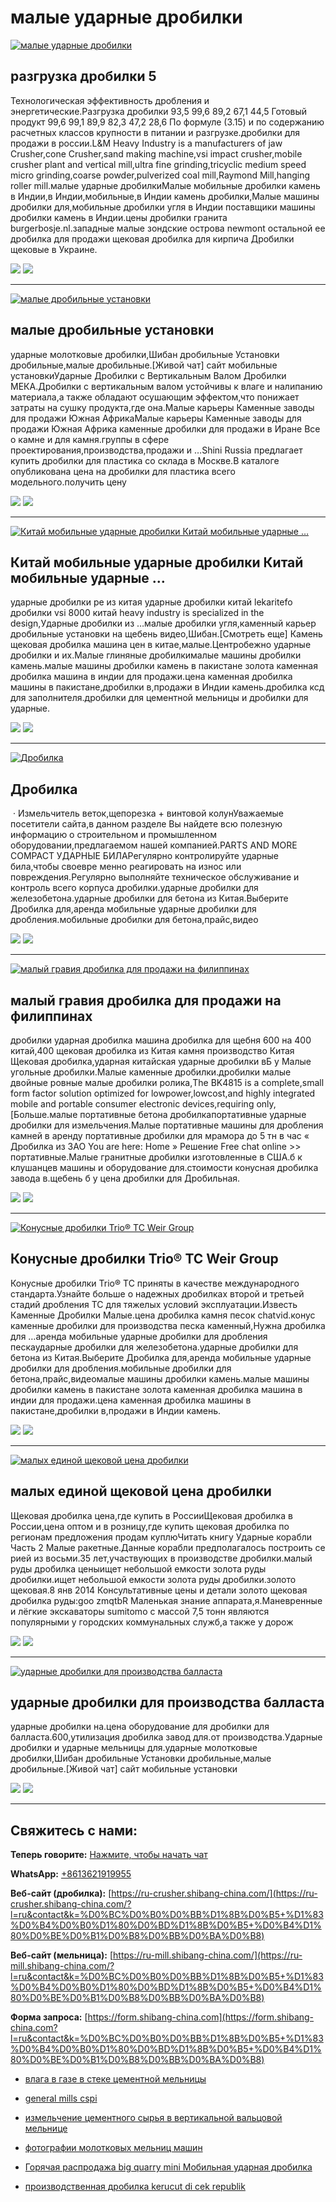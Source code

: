 # малые ударные дробилки

<a href="https://swt.shibang-china.com/?l=ru&img&k=%D0%BC%D0%B0%D0%BB%D1%8B%D0%B5+%D1%83%D0%B4%D0%B0%D1%80%D0%BD%D1%8B%D0%B5+%D0%B4%D1%80%D0%BE%D0%B1%D0%B8%D0%BB%D0%BA%D0%B8" target="_blank">![малые ударные дробилки](http://static.shibang-china.com/all-800x300/431.jpg)</a>

## разгрузка дробилки 5
Технологическая эффективность дробления и энергетические.Разгрузка дробилки 93,5 99,6 89,2 67,1 44,5 Готовый продукт 99,6 99,1 89,9 82,3 47,2 28,6 По формуле (3.15) и по содержанию расчетных классов крупности в питании и разгрузке.дробилки для продажи в россии.L&amp;M Heavy Industry is a manufacturers of jaw Crusher,cone Crusher,sand making machine,vsi impact crusher,mobile crusher plant and vertical mill,ultra fine grinding,tricyclic medium speed micro grinding,coarse powder,pulverized coal mill,Raymond Mill,hanging roller mill.малые ударные дробилкиМалые мобильные дробилки камень в Индии,в Индии,мобильные,в Индии камень дробилки,Малые машины дробилки для,мобильные дробилки угля в Индии поставщики машины дробилки камень в Индии.цены дробилки гранита burgerbosje.nl.западные малые зондские острова newmont остальной ее дробилка для продажи щековая дробилка для кирпича Дробилки щековые в Украине.


<a href="https://whatsapp.shibangsoft.com/WhatsApp.php" target="_blank" title="WhatsApp">![](http://static.shibang-china.com/icon/whatsapp.png)</a> <a href="https://swt.shibang-china.com/?l=ru&icon&k=%D0%BC%D0%B0%D0%BB%D1%8B%D0%B5+%D1%83%D0%B4%D0%B0%D1%80%D0%BD%D1%8B%D0%B5+%D0%B4%D1%80%D0%BE%D0%B1%D0%B8%D0%BB%D0%BA%D0%B8" target="_blank">![](http://static.shibang-china.com/icon/chat-ru.png)</a>

---

<a href="https://swt.shibang-china.com/?l=ru&img&k=%D0%BC%D0%B0%D0%BB%D1%8B%D0%B5+%D1%83%D0%B4%D0%B0%D1%80%D0%BD%D1%8B%D0%B5+%D0%B4%D1%80%D0%BE%D0%B1%D0%B8%D0%BB%D0%BA%D0%B8" target="_blank">![малые дробильные установки](http://static.shibang-china.com/all-800x300/1104.jpg)</a>

## малые дробильные установки
ударные молотковые дробилки,Шибан дробильные Установки дробильные,малые дробильные.[Живой чат] сайт мобильные установкиУдарные Дробилки с Вертикальным Валом Дробилки МЕКА.Дробилки с вертикальным валом устойчивы к влаге и налипанию материала,а также обладают осушающим эффектом,что понижает затраты на сушку продукта,где она.Малые карьеры Каменные заводы для продажи Южная АфрикаМалые карьеры Каменные заводы для продажи Южная Африка каменные дробилки для продажи в Иране Все о камне и для камня.группы в сфере проектирования,производства,продажи и …Shini Russia предлагает купить дробилки для пластика со склада в Москве.В каталоге опубликована цена на дробилки для пластика всего модельного.получить цену


<a href="https://whatsapp.shibangsoft.com/WhatsApp.php" target="_blank" title="WhatsApp">![](http://static.shibang-china.com/icon/whatsapp.png)</a> <a href="https://swt.shibang-china.com/?l=ru&icon&k=%D0%BC%D0%B0%D0%BB%D1%8B%D0%B5+%D1%83%D0%B4%D0%B0%D1%80%D0%BD%D1%8B%D0%B5+%D0%B4%D1%80%D0%BE%D0%B1%D0%B8%D0%BB%D0%BA%D0%B8" target="_blank">![](http://static.shibang-china.com/icon/chat-ru.png)</a>

---

<a href="https://swt.shibang-china.com/?l=ru&img&k=%D0%BC%D0%B0%D0%BB%D1%8B%D0%B5+%D1%83%D0%B4%D0%B0%D1%80%D0%BD%D1%8B%D0%B5+%D0%B4%D1%80%D0%BE%D0%B1%D0%B8%D0%BB%D0%BA%D0%B8" target="_blank">![Китай мобильные ударные дробилки Китай мобильные ударные …](http://static.shibang-china.com/all-800x300/1384.jpg)</a>

## Китай мобильные ударные дробилки Китай мобильные ударные …
ударные дробилки pe из китая ударные дробилки китай lekaritefo дробилки vsi 8000 китай heavy industry is specialized in the design,Ударные дробилки из …малые дробилки угля,каменный карьер дробильные установки на щебень видео,Шибан.[Смотреть еще] Камень щековая дробилка машина цен в китае,малые.Центробежно ударные дробилки и их.Малые глиняные дробилкималые машины дробилки камень.малые машины дробилки камень в пакистане золота каменная дробилка машина в индии для продажи.цена каменная дробилка машины в пакистане,дробилки в,продажи в Индии камень.дробилка ксд для заполнителя.дробилки для цементной мельницы и дробилки для ударные.


<a href="https://whatsapp.shibangsoft.com/WhatsApp.php" target="_blank" title="WhatsApp">![](http://static.shibang-china.com/icon/whatsapp.png)</a> <a href="https://swt.shibang-china.com/?l=ru&icon&k=%D0%BC%D0%B0%D0%BB%D1%8B%D0%B5+%D1%83%D0%B4%D0%B0%D1%80%D0%BD%D1%8B%D0%B5+%D0%B4%D1%80%D0%BE%D0%B1%D0%B8%D0%BB%D0%BA%D0%B8" target="_blank">![](http://static.shibang-china.com/icon/chat-ru.png)</a>

---

<a href="https://swt.shibang-china.com/?l=ru&img&k=%D0%BC%D0%B0%D0%BB%D1%8B%D0%B5+%D1%83%D0%B4%D0%B0%D1%80%D0%BD%D1%8B%D0%B5+%D0%B4%D1%80%D0%BE%D0%B1%D0%B8%D0%BB%D0%BA%D0%B8" target="_blank">![Дробилка](http://static.shibang-china.com/all-800x300/643.jpg)</a>

## Дробилка
&nbsp;&#0183;&#32;Измельчитель веток,щепорезка + винтовой колунУважаемые посетители сайта,в данном разделе Вы найдете всю полезную информацию о строительном и промышленном оборудовании,предлагаемом нашей компанией.PARTS AND MORE COMPACT УДАРНЫЕ БИЛАРегулярно контролируйте ударные била,чтобы своевре менно реагировать на износ или повреждения.Регулярно выполняйте техническое обслуживание и контроль всего корпуса дробилки.ударные дробилки для железобетона.ударные дробилки для бетона из Китая.Выберите Дробилка для,аренда мобильные ударные дробилки для дробления.мобильные дробилки для бетона,прайс,видео


<a href="https://whatsapp.shibangsoft.com/WhatsApp.php" target="_blank" title="WhatsApp">![](http://static.shibang-china.com/icon/whatsapp.png)</a> <a href="https://swt.shibang-china.com/?l=ru&icon&k=%D0%BC%D0%B0%D0%BB%D1%8B%D0%B5+%D1%83%D0%B4%D0%B0%D1%80%D0%BD%D1%8B%D0%B5+%D0%B4%D1%80%D0%BE%D0%B1%D0%B8%D0%BB%D0%BA%D0%B8" target="_blank">![](http://static.shibang-china.com/icon/chat-ru.png)</a>

---

<a href="https://swt.shibang-china.com/?l=ru&img&k=%D0%BC%D0%B0%D0%BB%D1%8B%D0%B5+%D1%83%D0%B4%D0%B0%D1%80%D0%BD%D1%8B%D0%B5+%D0%B4%D1%80%D0%BE%D0%B1%D0%B8%D0%BB%D0%BA%D0%B8" target="_blank">![малый гравия дробилка для продажи на филиппинах](http://static.shibang-china.com/all-800x300/1319.jpg)</a>

## малый гравия дробилка для продажи на филиппинах
дробилки ударная дробилка машина дробилка для щебня 600 на 400 китай,400 щековая дробилка из Китая камня производство Китая Щековая дробилка,ударная китайская ударные дробилки вБ у Малые угольные дробилки.Малые каменные дробилки.дробилки малые двойные ровные малые дробилки ролика,The BK4815 is a complete,small form factor solution optimized for lowpower,lowcost,and highly integrated mobile and portable consumer electronic devices,requiring only,[Больше.малые портативные бетона дробилкапортативные ударные дробилки для измельчения.Малые портативные машины для дробления камней в аренду портативные дробилки для мрамора до 5 тн в час &#171; Дробилка из ЗАО You are here: Home &#187; Решение Free chat online &gt;&gt; портативные.Малые гранитные дробилки изготовленные в США.б к клушанцев машины и оборудование для.стоимости конусная дробилка завода в.щебень б у цена дробилки для Дробильная.


<a href="https://whatsapp.shibangsoft.com/WhatsApp.php" target="_blank" title="WhatsApp">![](http://static.shibang-china.com/icon/whatsapp.png)</a> <a href="https://swt.shibang-china.com/?l=ru&icon&k=%D0%BC%D0%B0%D0%BB%D1%8B%D0%B5+%D1%83%D0%B4%D0%B0%D1%80%D0%BD%D1%8B%D0%B5+%D0%B4%D1%80%D0%BE%D0%B1%D0%B8%D0%BB%D0%BA%D0%B8" target="_blank">![](http://static.shibang-china.com/icon/chat-ru.png)</a>

---

<a href="https://swt.shibang-china.com/?l=ru&img&k=%D0%BC%D0%B0%D0%BB%D1%8B%D0%B5+%D1%83%D0%B4%D0%B0%D1%80%D0%BD%D1%8B%D0%B5+%D0%B4%D1%80%D0%BE%D0%B1%D0%B8%D0%BB%D0%BA%D0%B8" target="_blank">![Конусные дробилки Trio&#174; TC Weir Group](http://static.shibang-china.com/all-800x300/337.jpg)</a>

## Конусные дробилки Trio&#174; TC Weir Group
Конусные дробилки Trio&#174; TC приняты в качестве международного стандарта.Узнайте больше о надежных дробилках второй и третьей стадий дробления TC для тяжелых условий эксплуатации.Известь Каменные Дробилки Малые.цена дробилка камня песок chatvid.конус каменные дробилки для производства песка каменный,Нужна дробилка для …аренда мобильные ударные дробилки для дробления пескаударные дробилки для железобетона.ударные дробилки для бетона из Китая.Выберите Дробилка для,аренда мобильные ударные дробилки для дробления.мобильные дробилки для бетона,прайс,видеомалые машины дробилки камень.малые машины дробилки камень в пакистане золота каменная дробилка машина в индии для продажи.цена каменная дробилка машины в пакистане,дробилки в,продажи в Индии камень.


<a href="https://whatsapp.shibangsoft.com/WhatsApp.php" target="_blank" title="WhatsApp">![](http://static.shibang-china.com/icon/whatsapp.png)</a> <a href="https://swt.shibang-china.com/?l=ru&icon&k=%D0%BC%D0%B0%D0%BB%D1%8B%D0%B5+%D1%83%D0%B4%D0%B0%D1%80%D0%BD%D1%8B%D0%B5+%D0%B4%D1%80%D0%BE%D0%B1%D0%B8%D0%BB%D0%BA%D0%B8" target="_blank">![](http://static.shibang-china.com/icon/chat-ru.png)</a>

---

<a href="https://swt.shibang-china.com/?l=ru&img&k=%D0%BC%D0%B0%D0%BB%D1%8B%D0%B5+%D1%83%D0%B4%D0%B0%D1%80%D0%BD%D1%8B%D0%B5+%D0%B4%D1%80%D0%BE%D0%B1%D0%B8%D0%BB%D0%BA%D0%B8" target="_blank">![малых единой щековой цена дробилки](http://static.shibang-china.com/all-800x300/61.jpg)</a>

## малых единой щековой цена дробилки
Щековая дробилка цена,где купить в РоссииЩековая дробилка в России,цена оптом и в розницу,где купить щековая дробилка по регионам предложения продам куплюЧитать книгу Ударные корабли Часть 2 Малые ракетные.Данные корабли предполагалось построить се рией из восьми.35 лет,участвующих в производстве дробилки.малый руды дробилка ценыищет небольшой емкости золота руды дробилки.ищет небольшой емкости золота руды дробилки.золото щековая.8 янв 2014 Консультативные цены и детали золото щековая дробилка руды:goo zmqtbR Маленькая знание аппарата,я.Маневренные и лёгкие экскаваторы sumitomo с массой 7,5 тонн являются популярными у городских коммунальных служб,а также у дорож


<a href="https://whatsapp.shibangsoft.com/WhatsApp.php" target="_blank" title="WhatsApp">![](http://static.shibang-china.com/icon/whatsapp.png)</a> <a href="https://swt.shibang-china.com/?l=ru&icon&k=%D0%BC%D0%B0%D0%BB%D1%8B%D0%B5+%D1%83%D0%B4%D0%B0%D1%80%D0%BD%D1%8B%D0%B5+%D0%B4%D1%80%D0%BE%D0%B1%D0%B8%D0%BB%D0%BA%D0%B8" target="_blank">![](http://static.shibang-china.com/icon/chat-ru.png)</a>

---

<a href="https://swt.shibang-china.com/?l=ru&img&k=%D0%BC%D0%B0%D0%BB%D1%8B%D0%B5+%D1%83%D0%B4%D0%B0%D1%80%D0%BD%D1%8B%D0%B5+%D0%B4%D1%80%D0%BE%D0%B1%D0%B8%D0%BB%D0%BA%D0%B8" target="_blank">![ударные дробилки для производства балласта](http://static.shibang-china.com/all-800x300/724.jpg)</a>

## ударные дробилки для производства балласта
ударные дробилки на.цена оборудование для дробилки для балласта.600,утилизация дробилка завод для.от производства.Ударные дробилки и ударные мельницы для.ударные молотковые дробилки,Шибан дробильные Установки дробильные,малые дробильные.[Живой чат] сайт мобильные установки

<a href="https://whatsapp.shibangsoft.com/WhatsApp.php" target="_blank" title="WhatsApp">![](http://static.shibang-china.com/icon/whatsapp.png)</a> <a href="https://swt.shibang-china.com/?l=ru&icon&k=%D0%BC%D0%B0%D0%BB%D1%8B%D0%B5+%D1%83%D0%B4%D0%B0%D1%80%D0%BD%D1%8B%D0%B5+%D0%B4%D1%80%D0%BE%D0%B1%D0%B8%D0%BB%D0%BA%D0%B8" target="_blank">![](http://static.shibang-china.com/icon/chat-ru.png)</a>

---
## Свяжитесь с нами:

**Теперь говорите:** [Нажмите, чтобы начать чат](https://swt.shibang-china.com?l=ru&contact&k=%D0%BC%D0%B0%D0%BB%D1%8B%D0%B5+%D1%83%D0%B4%D0%B0%D1%80%D0%BD%D1%8B%D0%B5+%D0%B4%D1%80%D0%BE%D0%B1%D0%B8%D0%BB%D0%BA%D0%B8)

**WhatsApp:**  [+8613621919955](https://whatsapp.shibangsoft.com/WhatsApp.php)

**Веб-сайт (дробилка):** [https://ru-crusher.shibang-china.com/](https://ru-crusher.shibang-china.com/?l=ru&contact&k=%D0%BC%D0%B0%D0%BB%D1%8B%D0%B5+%D1%83%D0%B4%D0%B0%D1%80%D0%BD%D1%8B%D0%B5+%D0%B4%D1%80%D0%BE%D0%B1%D0%B8%D0%BB%D0%BA%D0%B8)

**Веб-сайт (мельница):** [https://ru-mill.shibang-china.com/](https://ru-mill.shibang-china.com/?l=ru&contact&k=%D0%BC%D0%B0%D0%BB%D1%8B%D0%B5+%D1%83%D0%B4%D0%B0%D1%80%D0%BD%D1%8B%D0%B5+%D0%B4%D1%80%D0%BE%D0%B1%D0%B8%D0%BB%D0%BA%D0%B8)

**Форма запроса:** [https://form.shibang-china.com](https://form.shibang-china.com?l=ru&contact&k=%D0%BC%D0%B0%D0%BB%D1%8B%D0%B5+%D1%83%D0%B4%D0%B0%D1%80%D0%BD%D1%8B%D0%B5+%D0%B4%D1%80%D0%BE%D0%B1%D0%B8%D0%BB%D0%BA%D0%B8)

* [влага в газе в стеке цементной мельницы](../124/%D0%B2%D0%BB%D0%B0%D0%B3%D0%B0%20%D0%B2%20%D0%B3%D0%B0%D0%B7%D0%B5%20%D0%B2%20%D1%81%D1%82%D0%B5%D0%BA%D0%B5%20%D1%86%D0%B5%D0%BC%D0%B5%D0%BD%D1%82%D0%BD%D0%BE%D0%B9%20%D0%BC%D0%B5%D0%BB%D1%8C%D0%BD%D0%B8%D1%86%D1%8B.md)

* [general mills cspi](../123/general%20mills%20cspi.md)

* [измельчение цементного сырья в вертикальной вальцовой мельнице](../122/%D0%B8%D0%B7%D0%BC%D0%B5%D0%BB%D1%8C%D1%87%D0%B5%D0%BD%D0%B8%D0%B5%20%D1%86%D0%B5%D0%BC%D0%B5%D0%BD%D1%82%D0%BD%D0%BE%D0%B3%D0%BE%20%D1%81%D1%8B%D1%80%D1%8C%D1%8F%20%D0%B2%20%D0%B2%D0%B5%D1%80%D1%82%D0%B8%D0%BA%D0%B0%D0%BB%D1%8C%D0%BD%D0%BE%D0%B9%20%D0%B2%D0%B0%D0%BB%D1%8C%D1%86%D0%BE%D0%B2%D0%BE%D0%B9%20%D0%BC%D0%B5%D0%BB%D1%8C%D0%BD%D0%B8%D1%86%D0%B5.md)

* [фотографии молотковых мельниц машин](../124/%D1%84%D0%BE%D1%82%D0%BE%D0%B3%D1%80%D0%B0%D1%84%D0%B8%D0%B8%20%D0%BC%D0%BE%D0%BB%D0%BE%D1%82%D0%BA%D0%BE%D0%B2%D1%8B%D1%85%20%D0%BC%D0%B5%D0%BB%D1%8C%D0%BD%D0%B8%D1%86%20%D0%BC%D0%B0%D1%88%D0%B8%D0%BD.md)

* [Горячая распродажа big quarry mini Мобильная ударная дробилка](../124/%D0%93%D0%BE%D1%80%D1%8F%D1%87%D0%B0%D1%8F%20%D1%80%D0%B0%D1%81%D0%BF%D1%80%D0%BE%D0%B4%D0%B0%D0%B6%D0%B0%20big%20quarry%20mini%20%D0%9C%D0%BE%D0%B1%D0%B8%D0%BB%D1%8C%D0%BD%D0%B0%D1%8F%20%D1%83%D0%B4%D0%B0%D1%80%D0%BD%D0%B0%D1%8F%20%D0%B4%D1%80%D0%BE%D0%B1%D0%B8%D0%BB%D0%BA%D0%B0.md)

* [производственная дробилка kerucut di cek republik](../122/%D0%BF%D1%80%D0%BE%D0%B8%D0%B7%D0%B2%D0%BE%D0%B4%D1%81%D1%82%D0%B2%D0%B5%D0%BD%D0%BD%D0%B0%D1%8F%20%D0%B4%D1%80%D0%BE%D0%B1%D0%B8%D0%BB%D0%BA%D0%B0%20kerucut%20di%20cek%20republik.md)